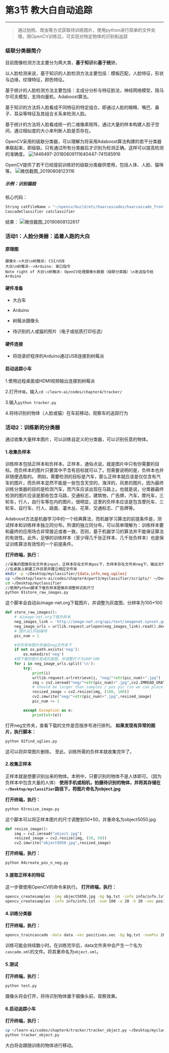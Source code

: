 # 第3节 教大白自动追踪

---

>通过拍照、爬虫等方式获取待训练图片，使用python进行简单的文件处理，用OpenCV训练后，可实现对特定物体的识别和追踪

### 级联分类器简介

目前图像检测方法主要分为两大类，**基于知识**和**基于统计**。

以人脸检测来说，基于知识的人脸检测方法主要包括：模板匹配，人脸特征，形状与边缘，纹理特征，颜色特征。

基于统计的人脸检测方法主要包括：主成分分析与特征脸法，神经网络模型，隐马尔可夫模型，支持向量机，Adaboost算法。

基于知识的方法将人脸看成不同特征的特定组合，即通过人脸的眼睛、嘴巴、鼻子、耳朵等特征及其组合关系来检测人脸。

基于统计的方法将人脸看成统一的二维像素矩阵，通过大量的样本构建人脸子空间，通过相似度的大小来判断人脸是否存在。

OpenCV采用的级联分类器，可以理解为将采用Adaboost算法构建的若干分类器串联起来，即级联。只有通过所有分类器后才识别为检测正确。这样可以提高检测的准确度。
![1446497-20180809111640447-741585916](https://md.hass.live/1446497-20180809111640447-741585916.png)

OpenCV提供了若干已经提前训练好的级联分类器供使用，包括人体、人脸、猫咪等。
![微信截图_20190808123116](https://md.hass.live/%E5%BE%AE%E4%BF%A1%E6%88%AA%E5%9B%BE_20190808123116.png)

##### 示例：识别猫脸

核心代码：

``` python
String catFileName = "~/opencv/build/etc/haarcascades/haarcascade_frontalcatface.xml"
CascadeClassifier catclassifier
```

结果：
![微信截图_20190808132617](https://md.hass.live/%E5%BE%AE%E4%BF%A1%E6%88%AA%E5%9B%BE_20190808132617.png)

### 活动1：人脸分类器：追着人跑的大白

#### 原理图

``` sequence
摄像头->大白\n树莓派: CSI/USB
大白\n树莓派-->Arduino: 串口指令
Note right of 大白\n树莓派: OpenCV处理摄像头数据（级联分类器）\n发送指令给Arduino
```

#### 硬件准备

- 大白车

- Arduino

- 树莓派摄像头

- 待识别的人或猫的照片（电子或纸质打印任选）

#### 硬件连接

- 将烧录好程序的Arduino通过USB连接到树莓派

#### 启动追踪小车

1.使用远程桌面或HDMI视频输出连接到树莓派

2.打开`终端`，输入`cd ~/learn-ai/codes/chapter4/tracker/`

3.输入`python tracker.py`

4.将待识别的物体（人脸或猫）在车前移动，观察车的追踪行为

### 活动2：训练新的分类器

通过收集大量样本图片，可以训练自定义的分类器，可以识别任意的物体。

#### 1.收集负样本

训练样本包括正样本和负样本。正样本，通俗点说，就是图片中只有你需要的目标。而负样本的图片只要其中不含有目标就可以了。但需要说明的是，负样本也并非随便选取的。
例如，需要检测的目标是汽车，那么正样本就应该是仅仅含有汽车的图片，而负样本显然不能是一些包含天空的，海洋的，风景的图片。因为最终训练分类器的目的是检测汽车，而汽车应该出现在马路上。也就是说，分类器最终检测的图片应该是那些包含马路，交通标志，建筑物，广告牌，汽车，摩托车，三轮车，行人，自行车等在内的图片。很明显，这里的负样本应该是包含摩托车、三轮车、自行车、行人、路面、灌木丛、花草、交通标志、广告牌等。

Adaboost方法是机器学习中的一个经典算法，而机器学习算法的前提条件是，测试样本和训练样本独立同分布。所谓的独立同分布，可以简单理解为：训练样本要和最终的应用场合非常接近或者一致。否则，基于机器学习的算法并不能保证算法的有效性。此外，足够的训练样本（至少得几千张正样本、几千张负样本）也是保证训练算法有效性的一个前提条件。

**打开终端，执行：**

```bash
//采集的图像存在文件夹input，正样本存在文件夹pos下，负样本存在文件夹neg下，输出文件夹为output
//在桌面上新建工作目录并建立相应文件夹
mkdir -p ~/Desktop/myclassifier/{data,info,neg,ugiles}
cp ~/Desktop/learn-ai/codes/chapter4/part3/myclassifier/scripts/* ~/Desktop/myclassifier
cd ~/Desktop/myclassifier
//使用Python脚本下载负样本图像并调整样式和尺寸
python 01store_raw_images.py
```

这个脚本会自动从image-net.org下载图片，并调整为灰度图，分辨率为100*100

```python
def store_raw_images():
    # 从image-net.org下载负样本
    neg_images_link = 'http://image-net.org/api/text/imagenet.synset.geturls?wnid=n00523513'
    neg_image_urls = urllib.request.urlopen(neg_images_link).read().decode()
    # 图片从1开始编号
    pic_num = 1

    #将负样本图片存储在neg文件夹下
    if not os.path.exists('neg'):
        os.makedirs('neg')
    #把下载的图片变成灰度图，并调整尺寸为100*100
    for i in neg_image_urls.split('\n'):
        try:
            print(i)
            urllib.request.urlretrieve(i, "neg/"+str(pic_num)+".jpg")
            img = cv2.imread("neg/"+str(pic_num)+".jpg",cv2.IMREAD_GRAYSCALE)
            # should be larger than samples / pos pic (so we can place our image on it)
            resized_image = cv2.resize(img, (100, 100))
            cv2.imwrite("neg/"+str(pic_num)+".jpg",resized_image)
            pic_num += 1

        except Exception as e:
            print(str(e))  
```

打开neg文件夹，查看下载的文件是否按序号进行排列。
**如果发现有异常的图片，执行脚本：**

```bash
python 02find_uglies.py
```

这可以将异常图片删除。
至此，训练所需的负样本就收集完毕了。

#### 2.收集正样本

正样本就是想要识别出来的物体。本例中，只要识别的物体不是人体即可。（因为负样本中包含大量的人体）
**使用手机或相机，拍摄待识别的物体，并将其存储在`~/Desktop/myclassifier`路径下，将图片命名为object.jpg**

**打开终端，执行：**

```bash
python 03resize_image.py
```

这个脚本可以将正样本图片的尺寸调整到50*50，并重命名为object5050.jpg

```python
def resize_image():
    img = cv2.imread("object.jpg")
    resized_image = cv2.resize(img, (50, 50))
    cv2.imwrite("object5050.jpg",resized_image)
```

**打开终端，执行：**

```bash
python 04create_pos_n_neg.py
```

#### 3.提取正样本的特征

这一步骤使用OpenCV的命令来执行。
**打开终端，执行：**

```bash
opencv_createsamples -img object5050.jpg -bg bg.txt -info info/info.lst -pngoutput info -maxxangle 0.5 -maxyangle 0.5 -maxzangle 0.5 -num 100
opencv_createsamples -info info/info.lst -num 100 -w 20 -h 20 -vec positives.vec
```

#### 4.训练分类器

**打开终端，执行：**

```bash
opencv_traincascade -data data -vec positives.vec -bg bg.txt -numPos 200 -numNeg 100 -numStages 10 -w 20 -h 20
```

训练可能会持续数小时。在训练完毕后，data文件夹中会产生一个名为`cascade.xml`的文件。将其重命名为`object.xml`。

#### 5.测试

**打开终端，执行：**

```bash
python test.py
```

摄像头将会打开，将待识别物体置于摄像头前，观察效果。

#### 6.启动追踪小车

**打开终端，执行：**

```bash
cp ~/learn-ai/codes/chapter4/tracker/tracker_object.py ~/Desktop/myclassifier/
python tracker_object.py
```

大白将会跟随训练的物体进行移动。
